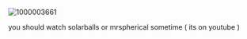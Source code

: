 

![1000003661](https://github.com/user-attachments/assets/f394f983-eff2-4d5a-a7d9-44c9d204f16c)


you should watch solarballs or mrspherical sometime ( its on youtube )

<!--
**tealstarr/tealstarr** is a ✨ _special_ ✨ repository because its `README.md` (this file) appears on your GitHub profile.

Here are some ideas to get you started:

- 🔭 I’m currently working on ...
- 🌱 I’m currently learning ...
- 👯 I’m looking to collaborate on ...
- 🤔 I’m looking for help with ...
- 💬 Ask me about ...
- 📫 How to reach me: ...
- 😄 Pronouns: ...
- ⚡ Fun fact: ...
-->
